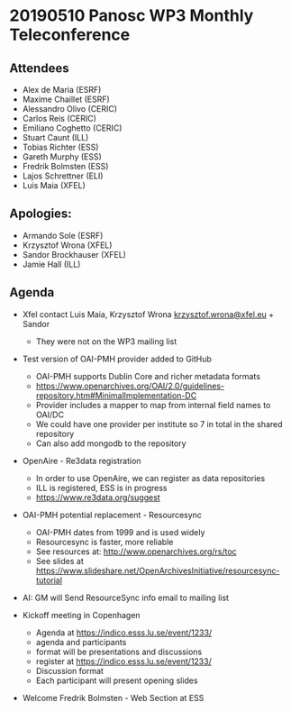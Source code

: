 # 20190510 Panosc WP3 Monthly Teleconference

## Attendees

* Alex de Maria (ESRF)
* Maxime Chaillet (ESRF)
* Alessandro Olivo (CERIC)
* Carlos Reis (CERIC)
* Emiliano Coghetto (CERIC) 
* Stuart Caunt (ILL)
* Tobias Richter (ESS)
* Gareth Murphy (ESS)
* Fredrik Bolmsten (ESS)
* Lajos Schrettner (ELI)
* Luis Maia (XFEL)

## Apologies:

* Armando Sole (ESRF)
* Krzysztof Wrona (XFEL)
* Sandor Brockhauser (XFEL)
* Jamie Hall (ILL)

	
## Agenda 

* Xfel contact  Luis Maia, Krzysztof Wrona <krzysztof.wrona@xfel.eu> + Sandor
    - They were not on the WP3 mailing list
* Test version of OAI-PMH provider added to GitHub
  - OAI-PMH supports Dublin Core and richer metadata formats
  - https://www.openarchives.org/OAI/2.0/guidelines-repository.htm#MinimalImplementation-DC
  - Provider includes a mapper to map from internal field names to OAI/DC
  - We could have one provider per institute so 7 in total in the shared repository
  - Can also add mongodb to the repository

* OpenAire - Re3data registration
  - In order to use OpenAire, we can register as data repositories
  - ILL is registered, ESS is in progress
  - https://www.re3data.org/suggest

* OAI-PMH potential replacement - Resourcesync 
  - OAI-PMH dates from 1999 and is used widely
  - Resourcesync is faster, more reliable
  - See resources at: http://www.openarchives.org/rs/toc
  - See slides at https://www.slideshare.net/OpenArchivesInitiative/resourcesync-tutorial

* AI: GM will Send ResourceSync info email to mailing list

* Kickoff meeting in Copenhagen 
	- Agenda at https://indico.esss.lu.se/event/1233/
	- agenda and participants
	- format will be presentations and discussions
	- register at https://indico.esss.lu.se/event/1233/
	- Discussion format 
	- Each participant will present opening slides

* Welcome Fredrik Bolmsten - Web Section at ESS


